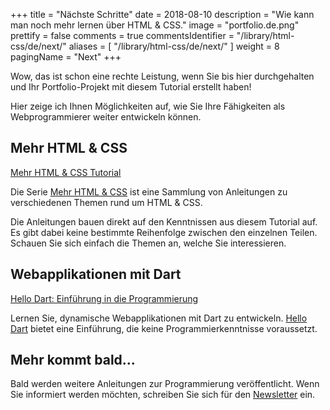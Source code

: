 +++
title = "Nächste Schritte"
date = 2018-08-10
description = "Wie kann man noch mehr lernen über HTML & CSS."
image = "portfolio.de.png"
prettify = false
comments = true
commentsIdentifier = "/library/html-css/de/next/"
aliases = [
  "/library/html-css/de/next/"
]
weight = 8
pagingName = "Next"
+++

Wow, das ist schon eine rechte Leistung, wenn Sie bis hier durchgehalten und Ihr Portfolio-Projekt mit diesem Tutorial erstellt haben!

Hier zeige ich Ihnen Möglichkeiten auf, wie Sie Ihre Fähigkeiten als Webprogrammierer weiter entwickeln können.


## Mehr HTML & CSS

<a href="/de/library/more-html-css/" class="btn btn-warning"><i class="fa fa-hand-o-right"></i> Mehr HTML &amp; CSS Tutorial</a>

Die Serie [Mehr HTML & CSS](/de/library/more-html-css/) ist eine Sammlung von Anleitungen zu verschiedenen Themen rund um HTML & CSS.

Die Anleitungen bauen direkt auf den Kenntnissen aus diesem Tutorial auf. Es gibt dabei keine bestimmte Reihenfolge zwischen den einzelnen Teilen. Schauen Sie sich einfach die Themen an, welche Sie interessieren.


## Webapplikationen mit Dart

<a href="/de/library/hello-dart/" class="btn btn-warning"><i class="fa fa-hand-o-right"></i> Hello Dart: Einführung in die Programmierung</a>

Lernen Sie, dynamische Webapplikationen mit Dart zu entwickeln. [Hello Dart](/de/library/hello-dart/) bietet eine Einführung, die keine Programmierkenntnisse voraussetzt.


## Mehr kommt bald...

Bald werden weitere Anleitungen zur Programmierung veröffentlicht. Wenn Sie informiert werden möchten, schreiben Sie sich für den [Newsletter](https://tinyletter.com/codemakery) ein.
